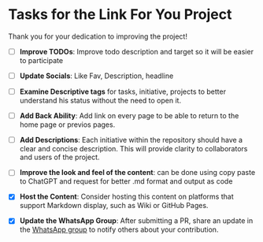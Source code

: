 # Tasks for the Link For You Project

Thank you for your dedication to improving the project!

- [ ] **Improve TODOs**: Improve todo description and target so it will be easier to participate
- [ ] **Update Socials**: Like Fav, Description, headline
- [ ] **Examine Descriptive tags** for tasks, initiative, projects to better understand his status without the need to open it.
- [ ] **Add Back Ability**: Add link on every page to be able to return to the home page or previos pages.
- [ ] **Add Descriptions**: Each initiative within the repository should have a clear and concise description. This will provide clarity to collaborators and users of the project.
- [ ] **Improve the look and feel of the content**: can be done using copy paste to ChatGPT and request for better .md format and output as code

- [x] **Host the Content**: Consider hosting this content on platforms that support Markdown display, such as Wiki or GitHub Pages.
- [x] **Update the WhatsApp Group**: After submitting a PR, share an update in the [WhatsApp group](https://chat.whatsapp.com/JjD8eijWfDXD10QbM2VyaX) to notify others about your contribution.
